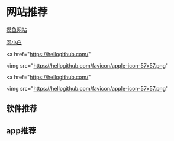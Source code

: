 # 网站推荐

[摸鱼网站](https://poki.com/zh)

[问小白](https://www.wenxiaobai.com/)

<a href="https://hellogithub.com/" 

>
   <img 
      src="https://hellogithub.com/favicon/apple-icon-57x57.png" 


   >
</a>

<a href="https://hellogithub.com/" 
>
   <img 
      src="https://hellogithub.com/favicon/apple-icon-57x57.png" 

   >
</a>

## 软件推荐





## app推荐
